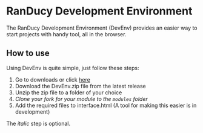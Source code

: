 # RanDucy Development Environment
The RanDucy Development Environment (DevEnv) provides an easier way to start projects with handy tool, all in the browser.

## How to use
Using DevEnv is quite simple, just follow these steps:

1. Go to downloads or click [here](1)
2. Download the DevEnv.zip file from the latest release
3. Unzip the zip file to a folder of your choice
4. *Clone your fork for your module to the `modules` folder*
5. Add the required files to interface.html (A tool for making this easier is in development)

The *italic* step is optional.

[1]: https://github.com/randucy/devenv/releases

